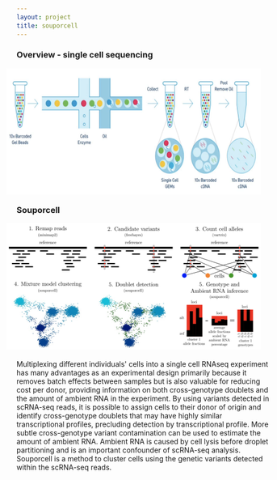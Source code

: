 ```yaml
---
layout: project
title: souporcell
---
```


### Overview - single cell sequencing

<img src="../projects/singlecelloverview2.png" alt="Single cell RNAseq overview" style="float:right; height:250px;margin: 0 20px 20px 0;" class="img-rounded" >

### Souporcell

<img src="../projects/fig1.jpg" alt="10X Genomics single cell RNAseq" alt="Single cell RNAseq overview" style="float:right; height:250px;margin: 0 20px 20px 0;" class="img-rounded" >

Multiplexing different individuals' cells into a single cell RNAseq experiment has many advantages as an experimental design primarily because it removes batch 
effects between samples but is also valuable for reducing cost per donor, providing information on both cross-genotype doublets and the amount of ambient RNA 
in the experiment. By using variants detected in scRNA-seq reads, it is possible to assign cells to their donor of origin and identify cross-genotype doublets 
that may have highly similar transcriptional profiles, precluding detection by transcriptional profile. More subtle cross-genotype variant contamination can be 
used to estimate the amount of ambient RNA. Ambient RNA is caused by cell lysis before droplet partitioning and is an important confounder of scRNA-seq analysis. 
Souporcell is a method to cluster cells using the genetic variants detected within the scRNA-seq reads.
